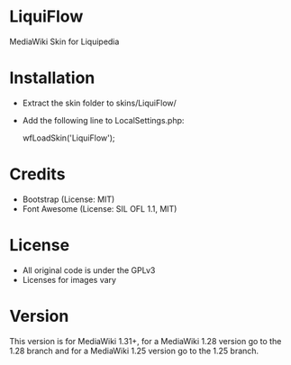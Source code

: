 LiquiFlow
=========
MediaWiki Skin for Liquipedia

Installation
============
* Extract the skin folder to skins/LiquiFlow/
* Add the following line to LocalSettings.php:

	wfLoadSkin('LiquiFlow');

Credits
=======
* Bootstrap (License: MIT)
* Font Awesome (License: SIL OFL 1.1, MIT)

License
=======
* All original code is under the GPLv3
* Licenses for images vary

Version
=======
This version is for MediaWiki 1.31+, for a MediaWiki 1.28 version go to the 1.28 branch and for a MediaWiki 1.25 version go to the 1.25 branch.